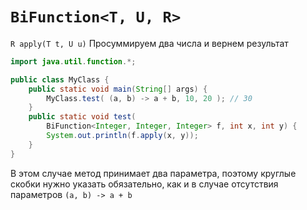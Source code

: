 # `BiFunction<T, U, R>`
`R apply(T t, U u)`
Просуммируем два числа и вернем результат
```java
import java.util.function.*;

public class MyClass {
    public static void main(String[] args) {
        MyClass.test( (a, b) -> a + b, 10, 20 ); // 30
    }
    public static void test(
        BiFunction<Integer, Integer, Integer> f, int x, int y) {
        System.out.println(f.apply(x, y));
    }
}
```
В этом случае метод принимает два параметра, поэтому круглые скобки нужно указать обязательно, как и в случае отсутствия параметров
`(a, b) -> a + b`
